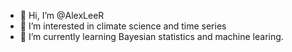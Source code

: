 - 👋 Hi, I’m @AlexLeeR
- 👀 I’m interested in climate science and time series
- 🌱 I’m currently learning Bayesian statistics and machine learing.

<!---
AlexLeeR/AlexLeeR is a ✨ special ✨ repository because its `README.md` (this file) appears on your GitHub profile.
You can click the Preview link to take a look at your changes.
--->
